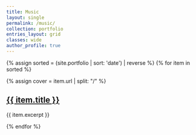 ```yaml
---
title: Music
layout: single
permalink: /music/
collection: portfolio
entries_layout: grid
classes: wide
author_profile: true
---
```


{% assign sorted = (site.portfolio | sort: 'date') | reverse %}
{% for item in sorted %}
<div class="grid__item">
 {% assign cover = item.url | split: "/" %}
  <article class="archive__item" itemscope="" itemtype="https://schema.org/CreativeWork">
      <div class="archive__item-teaser">
        <img src="/assets/images/{{ cover | slice: -1 }}-cover.png" alt="">
      </div>
    <h2 class="archive__item-title" itemprop="headline">
        <a href="{{ item.url}}" rel="permalink">{{ item.title }}
</a>
    </h2>
    <p class="archive__item-excerpt" itemprop="description">{{ item.excerpt }}
</p>
  </article>
</div>
{% endfor %}
